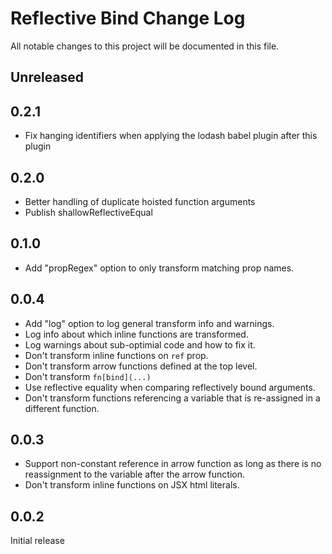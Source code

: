 # Reflective Bind Change Log

All notable changes to this project will be documented in this file.

## Unreleased

## 0.2.1
* Fix hanging identifiers when applying the lodash babel plugin after this plugin

## 0.2.0
* Better handling of duplicate hoisted function arguments
* Publish shallowReflectiveEqual

## 0.1.0
* Add "propRegex" option to only transform matching prop names.

## 0.0.4

* Add "log" option to log general transform info and warnings.
* Log info about which inline functions are transformed.
* Log warnings about sub-optimial code and how to fix it.
* Don't transform inline functions on `ref` prop.
* Don't transform arrow functions defined at the top level.
* Don't transform `fn[bind](...)`
* Use reflective equality when comparing reflectively bound arguments.
* Don't transform functions referencing a variable that is re-assigned in a
  different function.

## 0.0.3

* Support non-constant reference in arrow function as long as there is no
  reassignment to the variable after the arrow function.
* Don't transform inline functions on JSX html literals.

## 0.0.2

Initial release
